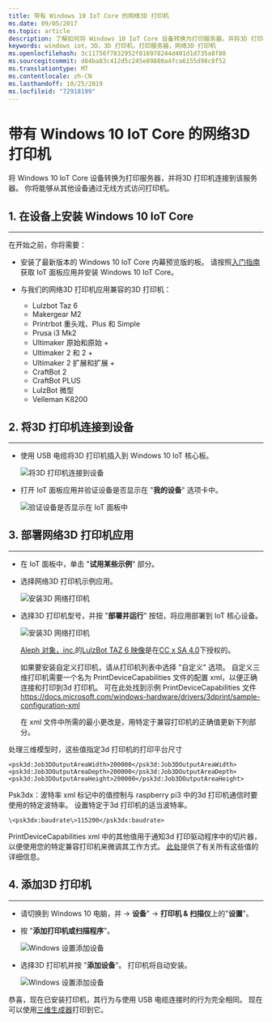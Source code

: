 ```yaml
---
title: 带有 Windows 10 IoT Core 的网络3D 打印机
ms.date: 09/05/2017
ms.topic: article
description: 了解如何将 Windows 10 IoT Core 设备转换为打印服务器，并将3D 打印机连接到该服务器。
keywords: windows iot，3D，3D 打印机，打印服务器，网络3D 打印机
ms.openlocfilehash: 3c11756f7832952f816978244d401d1d735a8f80
ms.sourcegitcommit: d84ba83c412d5c245e89880a4fca6155d98c8f52
ms.translationtype: MT
ms.contentlocale: zh-CN
ms.lasthandoff: 10/25/2019
ms.locfileid: "72918199"
---
```

# <a name="network-3d-printer-with-windows-10-iot-core"></a>带有 Windows 10 IoT Core 的网络3D 打印机

将 Windows 10 IoT Core 设备转换为打印服务器，并将3D 打印机连接到该服务器。 你将能够从其他设备通过无线方式访问打印机。

## <a name="1-install-windows-10-iot-core-on-your-device"></a>1. 在设备上安装 Windows 10 IoT Core
___
在开始之前，你将需要：

* 安装了最新版本的 Windows 10 IoT Core 内幕预览版的板。 请按照[入门指南](https://developer.microsoft.com/en-us/windows/iot/getstarted)获取 IoT 面板应用并安装 Windows 10 IoT Core。
* 与我们的网络3D 打印机应用兼容的3D 打印机：

    * Lulzbot Taz 6
    * Makergear M2
    * Printrbot 重头戏、Plus 和 Simple
    * Prusa i3 Mk2
    * Ultimaker 原始和原始 +
    * Ultimaker 2 和 2 +
    * Ultimaker 2 扩展和扩展 +
    * CraftBot 2
    * CraftBot PLUS
    * LulzBot 微型
    * Velleman K8200

## <a name="2-connect-your-3d-printer-to-your-device"></a>2. 将3D 打印机连接到设备
___
* 使用 USB 电缆将3D 打印机插入到 Windows 10 IoT 核心板。

    ![将3D 打印机连接到设备](../media/3DPrintServer/connect-3d-printer.png)

* 打开 IoT 面板应用并验证设备是否显示在 "**我的设备**" 选项卡中。

    ![验证设备是否显示在 IoT 面板中](../media/3DPrintServer/selectDevice.png)
    
## <a name="3-deploy-the-network-3d-printer-app"></a>3. 部署网络3D 打印机应用
___
* 在 IoT 面板中，单击 "**试用某些示例**" 部分。
* 选择网络3D 打印机示例应用。

   ![安装3D 网络打印机](../media/3dprintserver/dashboard-samples.png)

* 选择3D 打印机型号，并按 "**部署并运行**" 按钮，将应用部署到 IoT 核心设备。 

    ![安装3D 网络打印机](../media/3dprintserver/dashboard-app.png)

    [Aleph 对象，inc.](https://www.alephobjects.com/)的[LulzBot TAZ 6 映像](http://devel.lulzbot.com/TAZ/Olive/photos/TAZ_6_Angle_Rock2pus_transparent.png)是在[CC x SA 4.0](https://creativecommons.org/licenses/by-sa/4.0/)下授权的。
    
    如果要安装自定义打印机，请从打印机列表中选择 "自定义" 选项。 自定义三维打印机需要一个名为 PrintDeviceCapabilities 文件的配置 xml，以便正确连接和打印到3d 打印机。 可在此处找到示例 PrintDeviceCapabilities 文件 https://docs.microsoft.com/windows-hardware/drivers/3dprint/sample-configuration-xml
   
   在 xml 文件中所需的最小更改是，用特定于兼容打印机的正确值更新下列部分。

处理三维模型时，这些值指定3d 打印机的打印平台尺寸

    <psk3d:Job3DOutputAreaWidth>200000</psk3d:Job3DOutputAreaWidth>
    <psk3d:Job3DOutputAreaDepth>200000</psk3d:Job3DOutputAreaDepth>
    <psk3d:Job3DOutputAreaHeight>200000</psk3d:Job3DOutputAreaHeight>


Psk3dx：波特率 xml 标记中的值控制与 raspberry pi3 中的3d 打印机通信时要使用的特定波特率。 设置特定于3d 打印机的适当波特率。 

```
\<psk3dx:baudrate\>115200</psk3dx:baudrate>
```

PrintDeviceCapabilities xml 中的其他值用于通知3d 打印驱动程序中的切片器，以便使用您的特定兼容打印机来微调其工作方式。
[此处](https://docs.microsoft.com/windows-hardware/drivers/3dprint/slicer-settings)提供了有关所有这些值的详细信息。

    
    
## <a name="4-add-your-3d-printer"></a>4. 添加3D 打印机
___
* 请切换到 Windows 10 电脑，并 -> **设备**" -> **打印机 & 扫描仪**上的"**设置**"。
* 按 "**添加打印机或扫描程序**"。

     ![Windows 设置添加设备](../media/3dprintserver/add-printer.png)

* 选择3D 打印机并按 "**添加设备**"。 打印机将自动安装。

     ![Windows 设置添加设备](../media/3dprintserver/add-device.png)

恭喜，现在已安装打印机，其行为与使用 USB 电缆连接时的行为完全相同。
现在可以使用[三维生成器](https://msdn.microsoft.com/windows/hardware/mt561568.aspx)打印到它。
